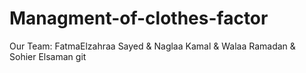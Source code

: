 # Managment-of-clothes-factor
Our Team: FatmaElzahraa Sayed & Naglaa Kamal & Walaa Ramadan & Sohier Elsaman
git
